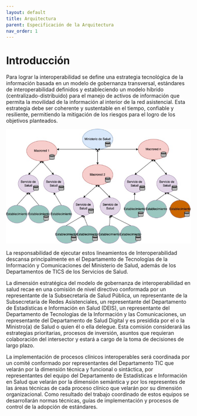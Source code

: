 ```yaml
---
layout: default
title: Arquitectura
parent: Especificación de la Arquitectura
nav_order: 1
---
```


# Introducción

Para lograr la interoperabilidad se define una estrategia tecnológica de la información basada en un modelo de gobernanza transversal, estándares de interoperabilidad definidos y estableciendo un modelo híbrido (centralizado-distribuido) para el manejo de activos de información que permita la movilidad de la información al interior de la red asistencial. Esta estrategia debe ser coherente y sustentable en el tiempo, confiable y resiliente, permitiendo la mitigación de los riesgos para el logro de los objetivos planteados.  

![](../../assets/images/ModeloFederadoHibrido.jpg)

La responsabilidad de ejecutar estos lineamientos de Interoperabilidad descansa principalmente en el Departamento de Tecnologías de la Información y Comunicaciones del Ministerio de Salud, además de los Departamentos de TICS de los Servicios de Salud.  

La dimensión estratégica del modelo de gobernanza de interoperabilidad en salud recae en una comisión de nivel directivo conformada por un representante de la Subsecretaría de Salud Pública, un representante de la Subsecretaría de Redes Asistenciales, un representante del Departamento de Estadísticas e Información en Salud (DEIS), un representante del Departamento de Tecnologías de la Información y las Comunicaciones, un representante del Departamento de Salud Digital y es presidida por el o la Ministro(a) de Salud o quien él o ella delegue. Esta comisión considerará las estrategias prioritarias, procesos de inversión, asuntos que requieran colaboración del intersector y estará a cargo de la toma de decisiones de largo plazo.  

La implementación de procesos clínicos interoperables será coordinada por un comité conformado por representantes del Departamento TIC que velarán por la dimensión técnica y funcional o sintáctica, por representantes del equipo del Departamento de Estadísticas e Información en Salud que velarán por la dimensión semántica y por los representes de las áreas técnicas de cada proceso clínico que velarán por su dimensión organizacional. Como resultado del trabajo coordinado de estos equipos se desarrollarán normas técnicas, guías de implementación y procesos de control de la adopción de estándares.  
